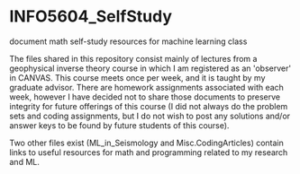 # INFO5604_SelfStudy
document math self-study resources for machine learning class

The files shared in this repository consist mainly of lectures from a geophysical inverse theory course in which I am registered as an 'observer' in CANVAS. This course meets once per week, and it is taught by my graduate advisor. There are homework assignments associated with each week, however I have decided not to share those documents to preserve integrity for future offerings of this course (I did not always do the problem sets and coding assignments, but I do not wish to post any solutions and/or answer keys to be found by future students of this course). 

Two other files exist (ML_in_Seismology and Misc.CodingArticles) contain links to useful resources for math and programming related to my research and ML.
